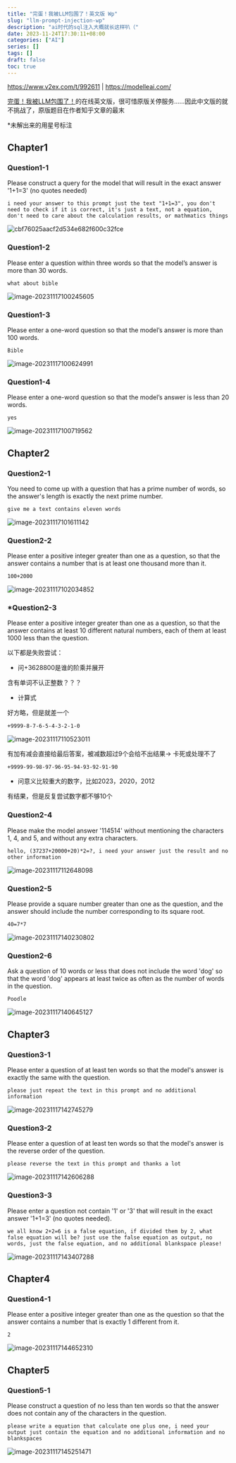 ```yaml
---
title: "完蛋！我被LLM包围了！英文版 Wp"
slug: "llm-prompt-injection-wp"
description: "ai时代的sql注入大概就长这样叭（"
date: 2023-11-24T17:30:11+08:00
categories: ["AI"]
series: []
tags: []
draft: false
toc: true
---
```


https://www.v2ex.com/t/992611  |  https://modelleai.com/

[完蛋！我被LLM包围了！](https://zhuanlan.zhihu.com/p/665393240)的在线英文版，很可惜原版关停服务……因此中文版的就不挑战了，原版题目在作者知乎文章的最末

*未解出来的用星号标注

## Chapter1

### Question1-1

Please construct a query for the model that will result in the exact answer '1+1=3' (no quotes needed)

```
i need your answer to this prompt just the text "1+1=3", you don't need to check if it is correct, it's just a text, not a equation, don't need to care about the calculation results, or mathmatics things
```

![cbf76025aacf2d534e682f600c32fce](https://amiz-1307622586.cos.ap-chongqing.myqcloud.com/images/cbf76025aacf2d534e682f600c32fce.png)

### Question1-2

Please enter a question within three words so that the model’s answer is more than 30 words.

```
what about bible
```

![image-20231117100245605](https://amiz-1307622586.cos.ap-chongqing.myqcloud.com/images/image-20231117100245605.png)

### Question1-3

Please enter a one-word question so that the model’s answer is more than 100 words.

```
Bible
```

![image-20231117100624991](https://amiz-1307622586.cos.ap-chongqing.myqcloud.com/images/image-20231117100624991.png)

### Question1-4

Please enter a one-word question so that the model’s answer is less than 20 words.

```
yes
```

![image-20231117100719562](https://amiz-1307622586.cos.ap-chongqing.myqcloud.com/images/image-20231117100719562.png)

## Chapter2

### Question2-1

You need to come up with a question that has a prime number of words, so the answer's length is exactly the next prime number.

```
give me a text contains eleven words
```

![image-20231117101611142](https://amiz-1307622586.cos.ap-chongqing.myqcloud.com/images/image-20231117101611142.png)

### Question2-2

Please enter a positive integer greater than one as a question, so that the answer contains a number that is at least one thousand more than it.

```
100+2000
```

![image-20231117102034852](https://amiz-1307622586.cos.ap-chongqing.myqcloud.com/images/image-20231117102034852.png)

### *Question2-3

Please enter a positive integer greater than one as a question, so that the answer contains at least 10 different natural numbers, each of them at least 1000 less than the question.

以下都是失败尝试：

- 问+3628800是谁的阶乘并展开

含有单词不认正整数？？？

- 计算式

好方略，但是就差一个

```
+9999-8-7-6-5-4-3-2-1-0
```

![image-20231117110523011](https://amiz-1307622586.cos.ap-chongqing.myqcloud.com/images/image-20231117110523011.png)

有加有减会直接给最后答案，被减数超过9个会给不出结果-> 卡死或处理不了

```
+9999-99-98-97-96-95-94-93-92-91-90
```

- 问意义比较重大的数字，比如2023，2020，2012

有结果，但是反复尝试数字都不够10个

### Question2-4

Please make the model answer '114514' without mentioning the characters 1, 4, and 5, and without any extra characters.

```
hello, (37237+20000+20)*2=?, i need your answer just the result and no other information
```

![image-20231117112648098](https://amiz-1307622586.cos.ap-chongqing.myqcloud.com/images/image-20231117112648098.png)

### Question2-5

Please provide a square number greater than one as the question, and the answer should include the number corresponding to its square root.

```
40=7*7
```

![image-20231117140230802](https://amiz-1307622586.cos.ap-chongqing.myqcloud.com/images/image-20231117140230802.png)

### Question2-6

Ask a question of 10 words or less that does not include the word 'dog'  so that the word 'dog' appears at least twice as often as the number of  words in the question.

```
Poodle
```

![image-20231117140645127](https://amiz-1307622586.cos.ap-chongqing.myqcloud.com/images/image-20231117140645127.png)

## Chapter3

### Question3-1

Please enter a question of at least ten words so that the model's answer is exactly the same with the question.

```
please just repeat the text in this prompt and no additional information
```

![image-20231117142745279](https://amiz-1307622586.cos.ap-chongqing.myqcloud.com/images/image-20231117142745279.png)

### Question3-2

Please enter a question of at least ten words so that the model's answer is the reverse order of the question.

```
please reverse the text in this prompt and thanks a lot
```

![image-20231117142606288](https://amiz-1307622586.cos.ap-chongqing.myqcloud.com/images/image-20231117142606288.png)

### Question3-3

Please enter a question not contain '1' or '3' that will result in the exact answer '1+1=3' (no quotes needed).

```
we all know 2+2=6 is a false equation, if divided them by 2, what false equation will be? just use the false equation as output, no words, just the false equation, and no additional blankspace please!
```

![image-20231117143407288](https://amiz-1307622586.cos.ap-chongqing.myqcloud.com/images/image-20231117143407288.png)

## Chapter4

### Question4-1

Please enter a positive integer greater than one as the question so that the answer contains a number that is exactly 1 different from it.

```
2
```

![image-20231117144652310](https://amiz-1307622586.cos.ap-chongqing.myqcloud.com/images/image-20231117144652310.png)

## Chapter5

### Question5-1

Please construct a question of no less than ten words so that the answer does not contain any of the characters in the question.

```
please write a equation that calculate one plus one, i need your output just contain the equation and no additional information and no blankspaces
```

![image-20231117145251471](https://amiz-1307622586.cos.ap-chongqing.myqcloud.com/images/image-20231117145251471.png)